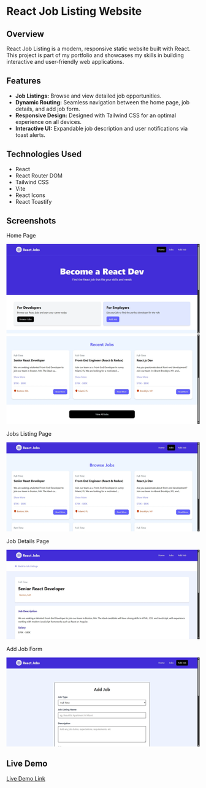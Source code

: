 # React Job Listing Website

## Overview

React Job Listing is a modern, responsive static website built with React. This project is part of my portfolio and showcases my skills in building interactive and user-friendly web applications.

## Features

- **Job Listings:** Browse and view detailed job opportunities.
- **Dynamic Routing:** Seamless navigation between the home page, job details, and add job form.
- **Responsive Design:** Designed with Tailwind CSS for an optimal experience on all devices.
- **Interactive UI:** Expandable job description and user notifications via toast alerts.

## Technologies Used

- React
- React Router DOM
- Tailwind CSS
- Vite
- React Icons
- React Toastify

## Screenshots

Home Page

![Home Page](./screenshots/homepage.webp)
![Home Page](./screenshots/jobs-on-homepage.webp)

Jobs Listing Page

![Jobs Listing](./screenshots/joblisting.webp)

Job Details Page

![Job Details](./screenshots/jobdetails.webp)

Add Job Form

![Job Details](./screenshots/jobform.webp)

## Live Demo

[Live Demo Link](REPLACE_WITH_YOUR_LINK)
